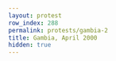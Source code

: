 ```yaml
---
layout: protest
row_index: 288
permalink: protests/gambia-2
title: Gambia, April 2000
hidden: true
---
```

